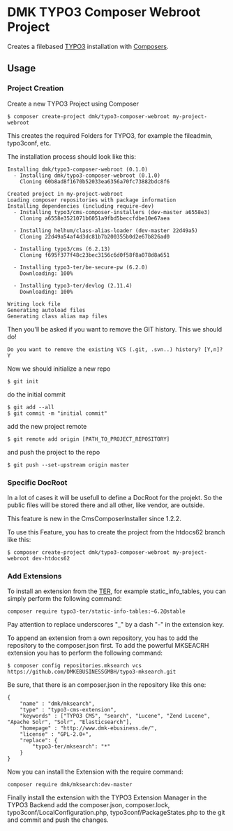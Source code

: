 # DMK TYPO3 Composer Webroot Project

Creates a filebased [TYPO3](http://typo3.org/) installation
with [Composers](https://getcomposer.org/).


## Usage

### Project Creation

Create a new TYPO3 Project using Composer

    $ composer create-project dmk/typo3-composer-webroot my-project-webroot

This creates the required Folders for TYPO3,
for example the fileadmin, typo3conf, etc.

The installation process should look like this:

    Installing dmk/typo3-composer-webroot (0.1.0)
      - Installing dmk/typo3-composer-webroot (0.1.0)
        Cloning 60b8ad8f1670b52033ea6356a70fc73882bdc8f6

    Created project in my-project-webroot
    Loading composer repositories with package information
    Installing dependencies (including require-dev)
      - Installing typo3/cms-composer-installers (dev-master a6558e3)
        Cloning a6558e3521071b6051a9fbd5beccfdbe10e67aea

      - Installing helhum/class-alias-loader (dev-master 22d49a5)
        Cloning 22d49a54af4d3dc81b7b200355b0d2e67b826ad0

      - Installing typo3/cms (6.2.13)
        Cloning f695f377f48c23bec3156c6d0f58f8a078d8a651

      - Installing typo3-ter/be-secure-pw (6.2.0)
        Downloading: 100%

      - Installing typo3-ter/devlog (2.11.4)
        Downloading: 100%

    Writing lock file
    Generating autoload files
    Generating class alias map files

Then you'll be asked if you want to remove the GIT history.
This we should do!

    Do you want to remove the existing VCS (.git, .svn..) history? [Y,n]? Y

Now we should initialize a new repo

    $ git init

do the initial commit

    $ git add --all
    $ git commit -m "initial commit"

add the new project remote

    $ git remote add origin [PATH_TO_PROJECT_REPOSITORY]

and push the project to the repo

    $ git push --set-upstream origin master

### Specific DocRoot

In a lot of cases it will be usefull to define a DocRoot for the projekt.
So the public files will be stored there and all other, like vendor, are outside.

This feature is new in the CmsComposerInstaller since 1.2.2.

To use this Feature, you has to create the project from the htdocs62 branch like this:

    $ composer create-project dmk/typo3-composer-webroot my-project-webroot dev-htdocs62

### Add Extensions

To install an extension from the [TER](https://typo3.org/extensions/repository/),
for example static_info_tables, you can simply perform the following command:

    composer require typo3-ter/static-info-tables:~6.2@stable

Pay attention to replace underscores "_" by a dash "-" in the extension key.


To append an extension from a own repository,
you has to add the repository to the composer.json first.
To add the powerful MKSEACRH extension you has to perform the following command:

    $ composer config repositories.mksearch vcs https://github.com/DMKEBUSINESSGMBH/typo3-mksearch.git

Be sure, that there is an composer.json in the repository like this one:

    {
        "name" : "dmk/mksearch",
        "type" : "typo3-cms-extension",
        "keywords" : ["TYPO3 CMS", "search", "Lucene", "Zend Lucene", "Apache Solr", "Solr", "Elasticsearch"],
        "homepage" : "http://www.dmk-ebusiness.de/",
        "license" : "GPL-2.0+",
        "replace": {
            "typo3-ter/mksearch": "*"
        }
    }

Now you can install the Extension with the require command:

    composer require dmk/mksearch:dev-master

Finally install the extension with the TYPO3 Extension Manager in the TYPO3 Backend
add the composer.json, composer.lock, typo3conf/LocalConfiguration.php, typo3conf/PackageStates.php
to the git and commit and push the changes.
